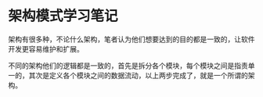 
# 架构模式学习笔记

架构有很多种，不论什么架构，笔者认为他们想要达到的目的都是一致的，让软件开发更容易维护和扩展。

不同的架构他们的逻辑都是一致的，首先是拆分各个模块，每个模块之间是指责单一的，其次是定义各个模块之间的数据流动，以上两步完成了，就是一个所谓的架构。
